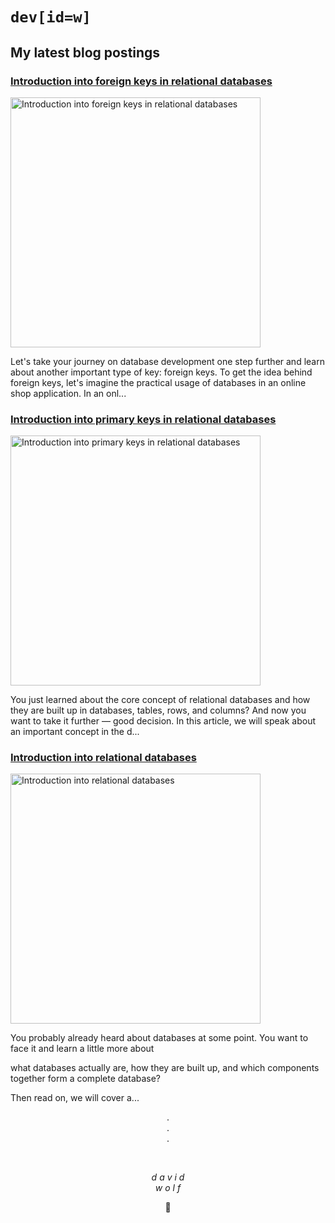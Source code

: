 <!--
<h3 align=center>
  <i>
    <code>
      d e v [ i d = w o l f ]
   </code>
  </i>
</h3>
<p align=center>
    . <br>
    . <br>
    .
</p>
<p align=center>
 <img src=signature.svg alt=Signature width=34%>
</p>
-->

# `dev[id=w]`

## My latest blog postings

<!-- HASHNODE_BLOG:START -->
<h3><a href="https://devid.hashnode.dev/introduction-into-foreign-keys-in-relational-databases-ckw1dn6o004ugs1s1fspx8xl0" title="Introduction into foreign keys in relational databases">Introduction into foreign keys in relational databases</a></h3>
<a href="https://devid.hashnode.dev/introduction-into-foreign-keys-in-relational-databases-ckw1dn6o004ugs1s1fspx8xl0" title="Introduction into foreign keys in relational databases"><img src="https://cdn.hashnode.com/res/hashnode/image/upload/v1636894229076/SE5VpYPju.png" alt="Introduction into foreign keys in relational databases" width="400px" align="" /></a>
<p>Let's take your journey on database development one step further and learn about another important type of key: foreign keys.
To get the idea behind foreign keys, let's imagine the practical usage of databases in an online shop application.
In an onl...</p>
<h3><a href="https://devid.hashnode.dev/introduction-into-primary-keys-in-relational-databases-ckw080p5p0fj2z2s1hjqg11ti" title="Introduction into primary keys in relational databases">Introduction into primary keys in relational databases</a></h3>
<a href="https://devid.hashnode.dev/introduction-into-primary-keys-in-relational-databases-ckw080p5p0fj2z2s1hjqg11ti" title="Introduction into primary keys in relational databases"><img src="https://cdn.hashnode.com/res/hashnode/image/upload/v1636891848910/ntfF-xYcv.png" alt="Introduction into primary keys in relational databases" width="400px" align="" /></a>
<p>You just learned about the core concept of relational databases and how they are built up in databases, tables, rows, and columns? And now you want to take it further — good decision. In this article, we will speak about an important concept in the d...</p>
<h3><a href="https://devid.hashnode.dev/introduction-into-relational-databases-ckvz6p9hs09ww29s1f3gmf7mx" title="Introduction into relational databases">Introduction into relational databases</a></h3>
<a href="https://devid.hashnode.dev/introduction-into-relational-databases-ckvz6p9hs09ww29s1f3gmf7mx" title="Introduction into relational databases"><img src="https://cdn.hashnode.com/res/hashnode/image/upload/v1636882137203/82M2Zb1A7.png" alt="Introduction into relational databases" width="400px" align="" /></a>
<p>You probably already heard about databases at some point. 
You want to face it and learn a little more about 

what databases actually are,
how they are built up,
and which components together form a complete database? 

Then read on, we will cover a...</p>
<!-- HASHNODE_BLOG:END -->

<p align=center>
    . <br>
    . <br>
    .
</p>
<br>
<p align=center>
  <i>
    d a v i d <br>
    w o l f
  </i>
</p>
<p align=center>
  🐺
</p>
